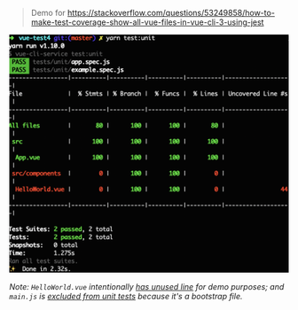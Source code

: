 > Demo for https://stackoverflow.com/questions/53249858/how-to-make-test-coverage-show-all-vue-files-in-vue-cli-3-using-jest

![screenshot](screenshot2.png)

*Note: `HelloWorld.vue` intentionally [has unused line](https://github.com/tony19-sandbox/vue-jest-coverage/blob/aea332f/src/components/HelloWorld.vue#L44) for demo purposes; and `main.js` is [excluded from unit tests](https://github.com/tony19-sandbox/vue-jest-coverage/blob/25a3fd0/jest.config.js#L5) because it's a bootstrap file.*
